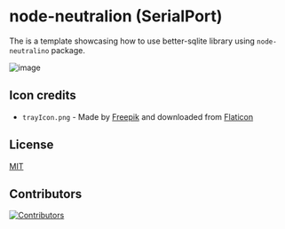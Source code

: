 # node-neutralion (SerialPort)

The is a template showcasing how to use better-sqlite library using `node-neutralino` package.

![image](https://github.com/viralgupta/node-neutralino/assets/119971154/be59174c-2c07-4653-8019-9541f7da0dd7)

## Icon credits

- `trayIcon.png` - Made by [Freepik](https://www.freepik.com) and downloaded from [Flaticon](https://www.flaticon.com)

## License

[MIT](LICENSE)

## Contributors

[![Contributors](https://contrib.rocks/image?repo=neutralinojs-community/node-neutralino)](https://github.com/neutralinojs-community/node-neutralino/graphs/contributors)
